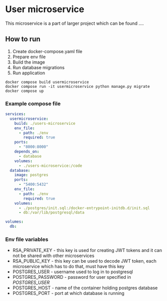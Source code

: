 # User microservice

This microservice is a part of larger project which can be found ....

## How to run

1. Create docker-compose.yaml file
1. Prepare env file
1. Build the image
1. Run database migrations
1. Run application

```shell
docker compose build usermicroservice
docker compose run -it usermicroservice python manage.py migrate
docker compose up
```

### Example compose file

```yaml
services:
  usermicroservice:
    build: ./users-microservice
    env_file:
      - path: ./env
        required: true
    ports:
      - "8000:8000"
    depends_on:
      - database
    volumes:
      - ./users-microservice:/code
  database:
    image: postgres
    ports:
      - "5400:5432"
    env_file:
      - path: ./env
        required: true
    volumes:
      - ./postgres/init.sql:/docker-entrypoint-initdb.d/init.sql
      - db:/var/lib/postgresql/data

volumes:
  db:
```

### Env file variables

- RSA_PRIVATE_KEY - this key is used for creating JWT tokens and it can not be
  shared with other microservices
- RSA_PUBLIC_KEY - this key can be used to decode JWT token, each microservice
  which has to do that, must have this key
- POSTGRES_USER - username used to log in to postgresql
- POSTGRES_PASSWORD - password for user specified in *POSTGRES_USER*
- POSTGRES_HOST - name of the container holding postgres database
- POSTGRES_PORT - port at which database is running
